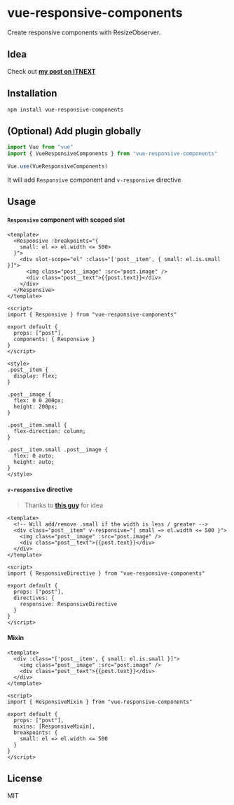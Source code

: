 # vue-responsive-components

Create responsive components with ResizeObserver.

## Idea

Check out [**my post on ITNEXT**](https://itnext.io/making-adaptive-vue-components-with-resizeobserver-123b5ebb20ae)

## Installation

```
npm install vue-responsive-components
```

## (Optional) Add plugin globally

```javascript
import Vue from "vue"
import { VueResponsiveComponents } from "vue-responsive-components"

Vue.use(VueResponsiveComponents)
```

It will add `Responsive` component and `v-responsive` directive

## Usage

#### `Responsive` component with scoped slot

```vue
<template>
  <Responsive :breakpoints="{
    small: el => el.width <= 500>
  }">
    <div slot-scope="el" :class="['post__item', { small: el.is.small }]">
      <img class="post__image" :src="post.image" />
      <div class="post__text">{{post.text}}</div>
    </div>
  </Responsive>
</template>

<script>
import { Responsive } from "vue-responsive-components"

export default {
  props: ["post"],
  components: { Responsive }
}
</script>

<style>
.post__item {
  display: flex;
}

.post__image {
  flex: 0 0 200px;
  height: 200px;
}

.post__item.small {
  flex-direction: column;
}

.post__item.small .post__image {
  flex: 0 auto;
  height: auto;
}
</style>
```

#### `v-responsive` directive

> Thanks to [**this guy**](https://www.reddit.com/r/vuejs/comments/8eap88/making_responsive_vue_components_with/dxtx0bu/) for idea

```vue
<template>
  <!-- Will add/remove .small if the width is less / greater -->
  <div class="post__item" v-responsive="{ small => el.width <= 500 }">
    <img class="post__image" :src="post.image" />
    <div class="post__text">{{post.text}}</div>
  </div>
</template>

<script>
import { ResponsiveDirective } from "vue-responsive-components"

export default {
  props: ["post"],
  directives: {
    responsive: ResponsiveDirective
  }
}
</script>
```

#### Mixin

```vue
<template>
  <div :class="['post__item', { small: el.is.small }]">
    <img class="post__image" :src="post.image" />
    <div class="post__text">{{post.text}}</div>
  </div>
</template>

<script>
import { ResponsiveMixin } from "vue-responsive-components"

export default {
  props: ["post"],
  mixins: [ResponsiveMixin],
  breakpoints: {
    small: el => el.width <= 500
  }
}
</script>
```

## License

MIT
